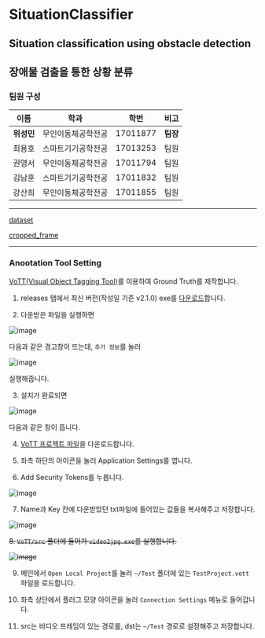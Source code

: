 # SituationClassifier

## Situation classification using obstacle detection
## 장애물 검출을 통한 상황 분류

### 팀원 구성
| 이름 | 학과 | 학번 | 비고 |
|:---:|:---:|:---:|:---:|
| **위성민** | 무인이동체공학전공 | 17011877 | **팀장** | 
| 최용호 | 스마트기기공학전공 | 17013253 | 팀원 |
| 권영서 | 무인이동체공학전공 | 17011794 | 팀원 |
| 김남훈 | 스마트기기공학전공 | 17011832 | 팀원 |
| 강산희 | 무인이동체공학전공 | 17011855 | 팀원 |


---

[dataset](https://drive.google.com/open?id=1Kq4-xntWRRqfDeJDeFJQO7UrZr0ad7Gm)

[cropped_frame](https://drive.google.com/file/d/1QIeH_7zVEwnaaPsmO8BWLoxuz_kGcBMo/view?usp=sharing)

---

### Anootation Tool Setting

[VoTT(Visual Object Tagging Tool)](https://github.com/microsoft/VoTT)를 이용하여 Ground Truth를 제작합니다.

1. releases 탭에서 최신 버전(작성일 기준 v2.1.0) exe를 [다운로드](https://github.com/microsoft/VoTT/releases/download/v2.1.0/vott-2.1.0-win32.exe)합니다.

2. 다운받은 파일을 실행하면

![image](https://user-images.githubusercontent.com/30471027/58376468-f00a0d00-7fa6-11e9-9886-cbf6644b327d.png)

다음과 같은 경고창이 뜨는데, `추가 정보`를 눌러 

![image](https://user-images.githubusercontent.com/30471027/58376473-0e700880-7fa7-11e9-8fcb-0a4aa6678e05.png)

실행해줍니다.

3. 설치가 완료되면

![image](https://user-images.githubusercontent.com/30471027/58376487-5858ee80-7fa7-11e9-838c-760709e41304.png)

다음과 같은 창이 뜹니다.

4. [VoTT 프로젝트 파일](https://github.com/sejongbhaj/SituationClassifier/tree/master/VoTT)을 다운로드합니다.

5. 좌측 하단의 아이콘을 눌러 Application Settings를 엽니다.

6. Add Security Tokens를 누릅니다.

![image](https://user-images.githubusercontent.com/30471027/58376695-fef2be80-7faa-11e9-8267-99912a532d3b.png)

7. Name과 Key 칸에 다운받았던 txt파일에 들어있는 값들을 복사해주고 저장합니다.

![image](https://user-images.githubusercontent.com/30471027/58376700-10d46180-7fab-11e9-9c97-2424bbcdfa86.png)

~~8. `VoTT/src` 폴더에 들어가 `video2jpg.exe`를 실행합니다.~~

~~![image](https://user-images.githubusercontent.com/30471027/58391751-1ba5f980-8072-11e9-9bbf-52dfc0d1e95e.png)~~

9. 메인에서 `Open Local Project`를 눌러 `~/Test` 폴더에 있는 `TestProject.vott` 파일을 로드합니다.

10. 좌측 상단에서 플러그 모양 아이콘을 눌러 `Connection Settings` 메뉴로 들어갑니다.

11. src는 비디오 프레임이 있는 경로를, dst는 `~/Test` 경로로 설정해주고 저장합니다.
